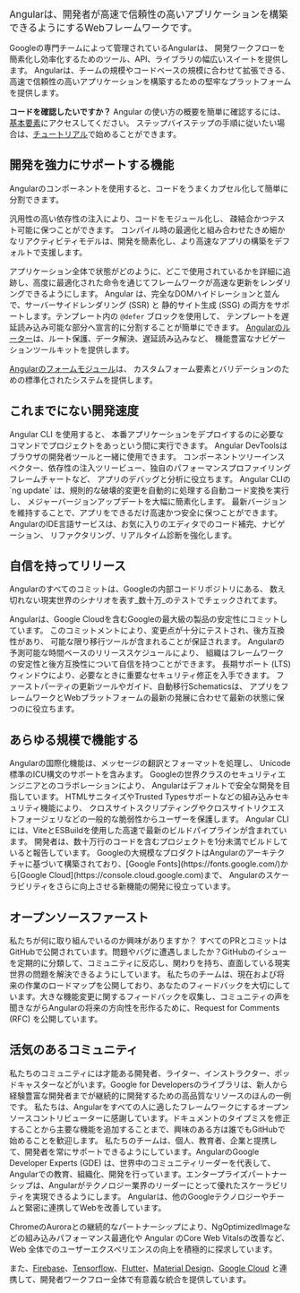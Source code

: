<docs-decorative-header title="Angularとは？" imgSrc="adev/src/assets/images/what_is_angular.svg"> <!-- markdownlint-disable-line -->
</docs-decorative-header>

<big style="margin-top: 2em">
Angularは、開発者が高速で信頼性の高いアプリケーションを構築できるようにするWebフレームワークです。
</big>

Googleの専門チームによって管理されているAngularは、
開発ワークフローを簡素化し効率化するためのツール、API、ライブラリの幅広いスイートを提供します。 
Angularは、チームの規模やコードベースの規模に合わせて拡張できる、
高速で信頼性の高いアプリケーションを構築するための堅牢なプラットフォームを提供します。

**コードを確認したいですか？** Angular の使い方の概要を簡単に確認するには、
[基本要素](essentials)にアクセスしてください。
ステップバイステップの手順に従いたい場合は、[チュートリアル](tutorials/learn-angular)で始めることができます。

## 開発を強力にサポートする機能

<docs-card-container>
  <docs-card title="独自のコンポーネントモデルと、
  柔軟な依存性の注入システムでコードベースを整理する" href="guide/components" link="コンポーネント入門">
  Angularのコンポーネントを使用すると、コードをうまくカプセル化して簡単に分割できます。

  汎用性の高い依存性の注入により、コードをモジュール化し、
  疎結合かつテスト可能に保つことができます。
  </docs-card>
  <docs-card title="シグナルに基づいたきめ細かなリアクティビティで高速な状態更新を実現する" href="guide/signals" link="Angularシグナルを探索">
  コンパイル時の最適化と組み合わせたきめ細かなリアクティビティモデルは、開発を簡素化し、より高速なアプリの構築をデフォルトで支援します。

  アプリケーション全体で状態がどのように、どこで使用されているかを詳細に追跡し、高度に最適化された命令を通じてフレームワークが高速な更新をレンダリングできるようにします。
  </docs-card>
  <docs-card title="SSR、SSG、ハイドレーション、次世代の遅延読み込みでパフォーマンス目標を達成する" href="guide/ssr" link="SSRについて読む">
  Angular は、完全なDOMハイドレーションと並んで、サーバーサイドレンダリング (SSR) と
  静的サイト生成 (SSG) の両方をサポートします。テンプレート内の `@defer` ブロックを使用して、
  テンプレートを遅延読み込み可能な部分へ宣言的に分割することが簡単にできます。
  </docs-card>
  <docs-card title="フォームやルーティングなどのAngular公式モジュールと連携してすべてが動作することを保証します">
  [Angularのルーター](guide/routing)は、ルート保護、データ解決、遅延読み込みなど、
  機能豊富なナビゲーションツールキットを提供します。

  [Angularのフォームモジュール](guide/forms)は、
  カスタムフォーム要素とバリデーションのための標準化されたシステムを提供します。
  </docs-card>
</docs-card-container>

## これまでにない開発速度

<docs-card-container>
  <docs-card title="Angular CLIで簡単に構築、サーブ、テスト、デプロイ" href="tools/cli" link="Angular CLI">
  Angular CLI を使用すると、
  本番アプリケーションをデプロイするのに必要なコマンドでプロジェクトをあっという間に実行できます。
  </docs-card>
  <docs-card title="Angular DevToolsブラウザ拡張機能でコードを視覚的にデバッグ、分析、最適化" href="tools/devtools" link="Angular DevTools">
  Angular DevToolsはブラウザの開発者ツールと一緒に使用できます。 
  コンポーネントツリーインスペクター、依存性の注入ツリービュー、独自のパフォーマンスプロファイリングフレームチャートなど、
  アプリのデバッグと分析に役立ちます。
  </docs-card>
  <docs-card title="ng update でバージョンを見逃さない" href="cli/update" link="ng update">
  Angular CLIの `ng update` は、規則的な破壊的変更を自動的に処理する自動コード変換を実行し、
  メジャーバージョンアップデートを大幅に簡素化します。 
  最新バージョンを維持することで、アプリをできるだけ高速かつ安全に保つことができます。
  </docs-card>
  <docs-card title="お気に入りのエディタでのIDE統合で生産性を維持" href="tools/language-service" link="言語サービス">
  AngularのIDE言語サービスは、お気に入りのエディタでのコード補完、ナビゲーション、
  リファクタリング、リアルタイム診断を強化します。
  </docs-card>
</docs-card-container>

## 自信を持ってリリース

<docs-card-container>
  <docs-card title="Googleの巨大なモノレポで全コミットが検証済み" href="https://cacm.acm.org/magazines/2016/7/204032-why-google-stores-billions-of-lines-of-code-in-a-single-repository/fulltext" link="Googleのモノレポについて学ぶ">
  Angularのすべてのコミットは、Googleの内部コードリポジトリにある、
  数え切れない現実世界のシナリオを表す_数十万_のテストでチェックされてます。

  Angularは、Google Cloudを含むGoogleの最大級の製品の安定性にコミットしています。
  このコミットメントにより、変更点が十分にテストされ、後方互換性があり、
  可能な限り移行ツールが含まれることが保証されます。
  </docs-card>
  <docs-card title="明確なサポートポリシーと予測可能なリリーススケジュール" href="reference/releases" link="バージョニングとリリース">
  Angularの予測可能な時間ベースのリリーススケジュールにより、
  組織はフレームワークの安定性と後方互換性について自信を持つことができます。
  長期サポート (LTS) ウィンドウにより、必要なときに重要なセキュリティ修正を入手できます。
  ファーストパーティの更新ツールやガイド、自動移行Schematicsは、
  アプリをフレームワークとWebプラットフォームの最新の発展に合わせて最新の状態に保つのに役立ちます。
  </docs-card>
</docs-card-container>

## あらゆる規模で機能する

<docs-card-container>
  <docs-card title="国際化サポートで世界中のユーザーにリーチ" href="guide/i18n" link="国際化">
  Angularの国際化機能は、メッセージの翻訳とフォーマットを処理し、
  Unicode標準のICU構文のサポートを含みます。
  </docs-card>
  <docs-card title="デフォルトでセキュリティを確保してユーザーを保護する" href="best-practices/security" link="セキュリティ">
  Googleの世界クラスのセキュリティエンジニアとのコラボレーションにより、
  Angularはデフォルトで安全な開発を目指しています。 
  HTMLサニタイズやTrusted Typesサポートなどの組み込みセキュリティ機能により、
  クロスサイトスクリプティングやクロスサイトリクエストフォージェリなどの一般的な脆弱性からユーザーを保護します。
  </docs-card>
  <docs-card title="Viteとesbuildで大規模チームの生産性を維持" href="tools/cli/build-system-migration" link="ESBuildとVite">
  Angular CLIには、ViteとESBuildを使用した高速で最新のビルドパイプラインが含まれています。
  開発者は、数十万行のコードを含むプロジェクトを1分未満でビルドしていると報告しています。
  </docs-card>
  <docs-card title="Googleの最大級のWebアプリで実証済み">
  Googleの大規模なプロダクトはAngularのアーキテクチャに基づいて構築されており、[Google Fonts](https://fonts.google.com/)から[Google Cloud](https://console.cloud.google.com)まで、
  Angularのスケーラビリティをさらに向上させる新機能の開発に役立っています。
  </docs-card>
</docs-card-container>

## オープンソースファースト

<docs-card-container>
  <docs-card title="GitHubでオープンに開発" href="https://github.com/angular/angular" link="GitHubでスターを送る">
  私たちが何に取り組んでいるのか興味がありますか？ すべてのPRとコミットはGitHubで公開されています。問題やバグに遭遇しましたか？GitHubのイシューを定期的に分類して、コミュニティに反応し、関わりを持ち、直面している現実世界の問題を解決できるようにしています。
  </docs-card>
  <docs-card title="開発の透明性" href="roadmap" link="公開ロードマップを読む">
  私たちのチームは、現在および将来の作業のロードマップを公開しており、あなたのフィードバックを大切にしています。大きな機能変更に関するフィードバックを収集し、コミュニティの声を聞きながらAngularの将来の方向性を形作るために、Request for Comments (RFC) を公開しています。
  </docs-card>
</docs-card-container>

## 活気のあるコミュニティ

<docs-card-container>
  <docs-card title="学習コース、ブログ、資料" href="https://devlibrary.withgoogle.com/products/angular?sort=added" link="DevLibraryをチェック">
  私たちのコミュニティには才能ある開発者、ライター、インストラクター、ポッドキャスターなどがいます。Google for Developersのライブラリは、新人から経験豊富な開発者までが継続的に開発するための高品質なリソースのほんの一例です。
  </docs-card>
  <docs-card title="オープンソース" href="https://github.com/angular/angular/blob/main/CONTRIBUTING.md" link="Angularに貢献しよう">
  私たちは、Angularをすべての人に適したフレームワークにするオープンソースコントリビューターに感謝しています。ドキュメントのタイプミスを修正することから主要な機能を追加することまで、興味のある方は誰でもGitHubで始めることを歓迎します。
  </docs-card>
  <docs-card title="コミュニティパートナーシップ" href="https://developers.google.com/community/experts/directory?specialization=angular" link="Angular GDEに会う">
  私たちのチームは、個人、教育者、企業と提携して、開発者を常にサポートできるようにしています。AngularのGoogle Developer Experts (GDE) は、世界中のコミュニティリーダーを代表して、Angularでの教育、組織化、開発を行っています。エンタープライズパートナーシップは、Angularがテクノロジー業界のリーダーにとって優れたスケーラビリティを実現できるようにします。
  </docs-card>
  <docs-card title="他のGoogleテクノロジーとのパートナーシップ">
  Angularは、他のGoogleテクノロジーやチームと緊密に連携してWebを改善しています。

  ChromeのAuroraとの継続的なパートナーシップにより、NgOptimizedImageなどの組み込みパフォーマンス最適化や Angular のCore Web Vitalsの改善など、Web 全体でのユーザーエクスペリエンスの向上を積極的に探求しています。

  また、[Firebase](https://firebase.google.com/)、[Tensorflow](https://www.tensorflow.org/)、[Flutter](https://flutter.dev/)、[Material Design](https://m3.material.io/)、[Google Cloud](https://cloud.google.com/) と連携して、開発者ワークフロー全体で有意義な統合を提供しています。
  </docs-card>
</docs-card-container>

<docs-callout title="勢いに乗ろう！">
  <docs-pill-row>
    <docs-pill href="roadmap" title="Angularのロードマップを読む"/>
    <docs-pill href="playground" title="プレイグラウンドを試す"/>
    <docs-pill href="tutorials" title="チュートリアルで学ぶ"/>
    <docs-pill href="https://youtube.com/playlist?list=PL1w1q3fL4pmj9k1FrJ3Pe91EPub2_h4jF" title="YouTubeのコースを見る"/>
    <docs-pill href="api" title="APIを参照する"/>
  </docs-pill-row>
</docs-callout>
